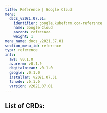 ```yaml
---
title: Reference | Google Cloud
menu:
  docs_v2021.07.01:
    identifier: google.kubeform.com-reference
    name: Google Cloud
    parent: reference
    weight: 1
menu_name: docs_v2021.07.01
section_menu_id: reference
type: reference
info:
  aws: v0.1.0
  azurerm: v0.1.0
  digitalocean: v0.1.0
  google: v0.1.0
  installer: v2021.07.01
  linode: v0.1.0
  version: v2021.07.01
---
```


## List of CRDs:
